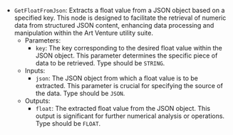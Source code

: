 - `GetFloatFromJson`: Extracts a float value from a JSON object based on a specified key. This node is designed to facilitate the retrieval of numeric data from structured JSON content, enhancing data processing and manipulation within the Art Venture utility suite.
    - Parameters:
        - `key`: The key corresponding to the desired float value within the JSON object. This parameter determines the specific piece of data to be retrieved. Type should be `STRING`.
    - Inputs:
        - `json`: The JSON object from which a float value is to be extracted. This parameter is crucial for specifying the source of the data. Type should be `JSON`.
    - Outputs:
        - `float`: The extracted float value from the JSON object. This output is significant for further numerical analysis or operations. Type should be `FLOAT`.
